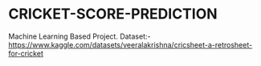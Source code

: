 # CRICKET-SCORE-PREDICTION
Machine Learning Based Project.
Dataset:-https://www.kaggle.com/datasets/veeralakrishna/cricsheet-a-retrosheet-for-cricket
